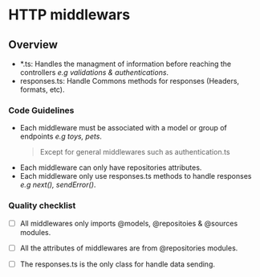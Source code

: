 # HTTP middlewars

## Overview
  - *.ts: Handles the managment of information before reaching the controllers *e.g validations & authentications*.
  - responses.ts: Handle Commons methods for responses (Headers, formats, etc).

### Code Guidelines

- Each middleware must be associated with a model or group of endpoints *e.g toys, pets*.
  > Except for general middlewares such as authentication.ts
- Each middleware can only have repositories attributes.
- Each middleware only use responses.ts methods to handle responses *e.g next(), sendError()*.

### Quality checklist

- [ ] All middlewares only imports @models, @repositoies & @sources modules.
- [ ] All the attributes of middlewares are from @repositories modules.
- [ ] The responses.ts is the only class for handle data sending.





